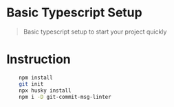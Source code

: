 # Basic Typescript Setup

> Basic typescript setup to start your project quickly

# Instruction

```sh
    npm install
    git init
    npx husky install
    npm i -D git-commit-msg-linter
```
